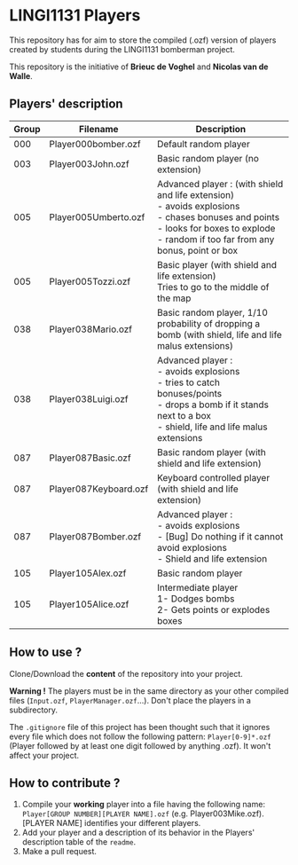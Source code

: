 # LINGI1131 Players
This repository has for aim to store the compiled (.ozf) version of players created by students during the LINGI1131 bomberman project.

This repository is the initiative of **Brieuc de Voghel** and **Nicolas van de Walle**.

## Players' description
| Group | Filename            | Description           |
|-------|---------------------|-----------------------|
| 000   | Player000bomber.ozf | Default random player |
| 003   | Player003John.ozf   | Basic random player (no extension)|
| 005   | Player005Umberto.ozf| Advanced player : (with shield and life extension)<br> - avoids explosions<br> - chases bonuses and points<br> - looks for boxes to explode<br> - random if too far from any bonus, point or box|
| 005   | Player005Tozzi.ozf| Basic player (with shield and life extension)<br> Tries to go to the middle of the map |
| 038   | Player038Mario.ozf | Basic random player, 1/10 probability of dropping a bomb (with shield, life and life malus extensions) |
| 038   | Player038Luigi.ozf | Advanced player :<br> - avoids explosions<br> - tries to catch bonuses/points<br> - drops a bomb if it stands next to a box <br> - shield, life and life malus extensions |
| 087   | Player087Basic.ozf | Basic random player (with shield and life extension) |
| 087   | Player087Keyboard.ozf| Keyboard controlled player (with shield and life extension) |
| 087   | Player087Bomber.ozf| Advanced player :<br> - avoids explosions<br> - [Bug] Do nothing if it cannot avoid explosions<br> - Shield and life extension |
| 105 | Player105Alex.ozf | Basic random player |
| 105 | Player105Alice.ozf | Intermediate player<br> 1- Dodges bombs<br> 2- Gets points or explodes boxes |


## How to use ?
Clone/Download the **content** of the repository into your project.

**Warning !** The players must be in the same directory as your other compiled files (``Input.ozf``, ``PlayerManager.ozf``...). Don't place the players in a subdirectory.

The ``.gitignore`` file of this project has been thought such that it ignores every file which does not follow the following pattern: ``Player[0-9]*.ozf`` (Player followed by at least one digit followed by anything .ozf). It won't affect your project.

## How to contribute ?
1. Compile your **working** player into a file having the following name:
   ``Player[GROUP NUMBER][PLAYER NAME].ozf`` (e.g. Player003Mike.ozf).
   [PLAYER NAME] identifies your different players.
2. Add your player and a description of its behavior in the Players' description table of the ``readme``.
3. Make a pull request.


